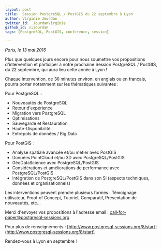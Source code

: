 ```yaml
---
layout: post
title:  Session PostgreSQL / PostGIS du 22 septembre à Lyon
author: Virginie Jourdan
twitter_id:  JourdanVirginie   
github_id: vijourdan
tags: [PostgreSQL, PostGIS, conference, session]

---
```

*Paris, le 13 mai 2016*

Plus que quelques jours encore pour nous soumettre vos propositions d'intervention et participer à notre prochaine Session PostgreSQL / PostGIS, du 22 septembre, qui aura lieu cette année à Lyon !


<!--MORE-->

Chaque intervention, de 30 minutes environ, en anglais ou en français, pourra porter notamment sur les thématiques suivantes :

Pour PostgreSQL :

  * Nouveautés de PostgreSQL 
  * Retour d'expérience
  * Migration vers PostgreSQL
  * Optimisations 
  * Sauvegarde et Restauration
  * Haute-Disponibilité
  * Entrepots de données / Big Data

Pour PostGIS :

  * Analyse spatiale avancée et/ou métier avec PostGIS
  * Données PointCloud et/ou 3D avec PostgreSQL/PostGIS
  * GéoDataScience avec PostgreSQL/PostGIS 
  * Considérations et améliorations de performance avec PostgreSQL/PostGIS 
  * Intégration de PostgreSQL/PostGIS dans son SI (aspects techniques, données et organisationnels)

Les interventions peuvent prendre plusieurs formes : Témoignage utilisateur, Proof of Concept, Tutoriel, Comparatif, Présentation de nouveautés, etc… 

Merci d'envoyer vos propositions à l'adresse email : [call-for-paper@postgresql-sessions.org](mailto:call-for-paper@postgresql-sessions.org).

Pour plus de renseignements : [http://www.postgresql-sessions.org/8/start](http://www.postgresql-sessions.org/8/start)  

Rendez-vous à Lyon en septembre !
